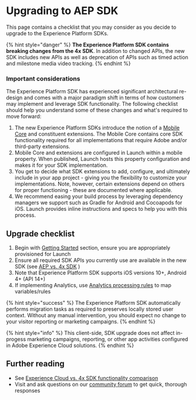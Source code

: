 # Upgrading to AEP SDK

This page contains a checklist that you may consider as you decide to upgrade to the Experience Platform SDKs.

{% hint style="danger" %}
**The Experience Platform SDK contains breaking changes from the 4x SDK**. In addition to changed APIs, the new SDK includes new APIs as well as deprecation of APIs such as timed action and milestone media video tracking.
{% endhint %}

### Important considerations

The Experience Platform SDK has experienced significant architectural re-design and comes with a major paradigm shift in terms of how customers may implement and leverage SDK functionality. The following checklist should help you understand some of these changes and what's required to move forward:

1. The new Experience Platform SDKs introduce the notion of a [Mobile Core](../../using-mobile-extensions/mobile-core/) and constituent extensions. The Mobile Core contains core SDK functionality required for all implementations that require Adobe and/or third-party extensions.
2. Mobile Core and extensions are configured in Launch within a mobile property. When published, Launch hosts this property configuration and makes it for your SDK implementation.
3. You get to decide what SDK extensions to add, configure, and ultimately include in your app project - giving you the flexibility to customize your implementations. Note, however, certain extensions depend on others for proper functioning - these are documented where applicable.
4. We recommend easing your build process by leveraging dependency managers we support such as Gradle for Android and Cocoapods for iOS. Launch provides inline instructions and specs to help you with this process. 

## Upgrade checklist

1. Begin with [Getting Started](../../getting-started/create-a-mobile-property.md) section, ensure you are appropriately provisioned for Launch
2. Ensure all required SDK APIs you currently use are available in the new SDK \(see [AEP vs. 4x SDK](aepvs4x/) \)
3. Note that Experience Platform SDK supports iOS versions 10+, Android 4+ \(API 14+\)
4. If implementing Analytics, use [Analytics processing rules](https://marketing.adobe.com/resources/help/en_US/reference/processing_rules.html) to map variables/rules

{% hint style="success" %}
The Experience Platform SDK automatically performs migration tasks as required to preserves locally stored user context. Without any manual intervention, you should expect no change to your visitor reporting or marketing campaigns.
{% endhint %}

{% hint style="info" %}
This client-side, SDK upgrade does not affect in-progess marketing campaigns, reporting, or other app activities configured in Adobe Experience Cloud solutions.
{% endhint %}

## Further reading

* See [Experience Cloud vs. 4x SDK functionality comparison](aepvs4x/) 
* Visit and ask questions on our [community forum](https://forums.adobe.com/community/experience-cloud/platform/launch/sdk) to get quick, thorough responses

